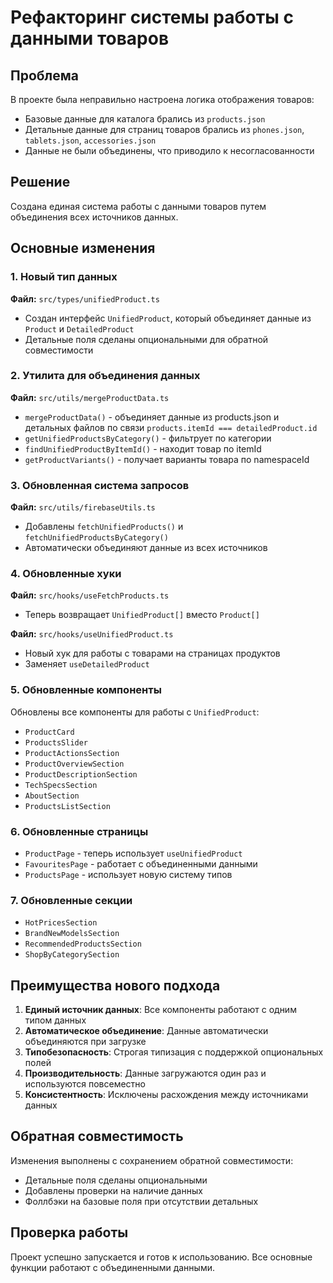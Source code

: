 # Рефакторинг системы работы с данными товаров

## Проблема

В проекте была неправильно настроена логика отображения товаров:

- Базовые данные для каталога брались из `products.json`
- Детальные данные для страниц товаров брались из `phones.json`, `tablets.json`, `accessories.json`
- Данные не были объединены, что приводило к несогласованности

## Решение

Создана единая система работы с данными товаров путем объединения всех источников данных.

## Основные изменения

### 1. Новый тип данных

**Файл:** `src/types/unifiedProduct.ts`

- Создан интерфейс `UnifiedProduct`, который объединяет данные из `Product` и `DetailedProduct`
- Детальные поля сделаны опциональными для обратной совместимости

### 2. Утилита для объединения данных

**Файл:** `src/utils/mergeProductData.ts`

- `mergeProductData()` - объединяет данные из products.json и детальных файлов по связи `products.itemId === detailedProduct.id`
- `getUnifiedProductsByCategory()` - фильтрует по категории
- `findUnifiedProductByItemId()` - находит товар по itemId
- `getProductVariants()` - получает варианты товара по namespaceId

### 3. Обновленная система запросов

**Файл:** `src/utils/firebaseUtils.ts`

- Добавлены `fetchUnifiedProducts()` и `fetchUnifiedProductsByCategory()`
- Автоматически объединяют данные из всех источников

### 4. Обновленные хуки

**Файл:** `src/hooks/useFetchProducts.ts`

- Теперь возвращает `UnifiedProduct[]` вместо `Product[]`

**Файл:** `src/hooks/useUnifiedProduct.ts`

- Новый хук для работы с товарами на страницах продуктов
- Заменяет `useDetailedProduct`

### 5. Обновленные компоненты

Обновлены все компоненты для работы с `UnifiedProduct`:

- `ProductCard`
- `ProductsSlider`
- `ProductActionsSection`
- `ProductOverviewSection`
- `ProductDescriptionSection`
- `TechSpecsSection`
- `AboutSection`
- `ProductsListSection`

### 6. Обновленные страницы

- `ProductPage` - теперь использует `useUnifiedProduct`
- `FavouritesPage` - работает с объединенными данными
- `ProductsPage` - использует новую систему типов

### 7. Обновленные секции

- `HotPricesSection`
- `BrandNewModelsSection`
- `RecommendedProductsSection`
- `ShopByCategorySection`

## Преимущества нового подхода

1. **Единый источник данных**: Все компоненты работают с одним типом данных
2. **Автоматическое объединение**: Данные автоматически объединяются при загрузке
3. **Типобезопасность**: Строгая типизация с поддержкой опциональных полей
4. **Производительность**: Данные загружаются один раз и используются повсеместно
5. **Консистентность**: Исключены расхождения между источниками данных

## Обратная совместимость

Изменения выполнены с сохранением обратной совместимости:

- Детальные поля сделаны опциональными
- Добавлены проверки на наличие данных
- Фоллбэки на базовые поля при отсутствии детальных

## Проверка работы

Проект успешно запускается и готов к использованию. Все основные функции работают с объединенными данными.
